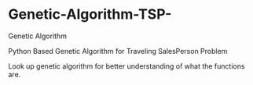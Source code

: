 # Genetic-Algorithm-TSP-
Genetic Algorithm


Python Based  Genetic Algorithm for Traveling SalesPerson Problem 

Look up genetic algorithm for better understanding of what the functions are. 
